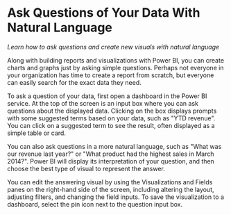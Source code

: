<properties
   pageTitle="Ask Questions of Your Data With Natural Language"
   description="Ask questions and create new visuals with natural language."
   services="powerbi"
   documentationCenter=""
   authors="davidiseminger"
   manager="mblythe"
   editor=""
   tags=""
   featuredVideoId="boDGFL58VBc"
   featuredVideoThumb=""
   courseDuration=""/>

<tags
   ms.service="powerbi"
   ms.devlang="NA"
   ms.topic="article"
   ms.tgt_pltfrm="NA"
   ms.workload="powerbi"
   ms.date="02/19/2016"
   ms.author="v-jescoo"/>

# Ask Questions of Your Data With Natural Language

*Learn how to ask questions and create new visuals with natural language*

Along with building reports and visualizations with Power BI, you can create charts and graphs just by asking simple questions. Perhaps not everyone in your organization has time to create a report from scratch, but everyone can easily search for the exact data they need.

To ask a question of your data, first open a dashboard in the Power BI service. At the top of the screen is an input box where you can ask questions about the displayed data. Clicking on the box displays prompts with some suggested terms based on your data, such as "YTD revenue". You can click on a suggested term to see the result, often displayed as a simple table or card.

You can also ask questions in a more natural language, such as "What was our revenue last year?" or "What product had the highest sales in March 2014?". Power BI will display its interpretation of your question, and then choose the best type of visual to represent the answer.

You can edit the answering visual by using the Visualizations and Fields panes on the right-hand side of the screen, including altering the layout, adjusting filters, and changing the field inputs. To save the visualization to a dashboard, select the pin icon next to the question input box.
